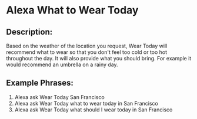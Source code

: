 # Alexa What to Wear Today

## Description:
Based on the weather of the location you request, Wear Today will recommend what to wear so that you don't feel too cold or too hot throughout the day. It will also provide what you should bring. For example it would recommend an umbrella on a rainy day.

## Example Phrases:
1. Alexa ask Wear Today San Francisco
2. Alexa ask Wear Today what to wear today in San Francisco
3. Alexa ask Wear Today what should I wear today in San Francisco
